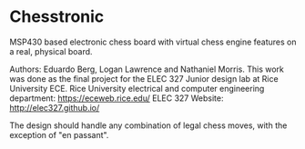 # Chesstronic
MSP430 based electronic chess board with virtual chess engine features on a real, physical board.

Authors: Eduardo Berg, Logan Lawrence and Nathaniel Morris.
This work was done as the final project for the ELEC 327 Junior design lab at Rice University ECE.
Rice University electrical and computer engineering department: https://eceweb.rice.edu/
ELEC 327 Website: http://elec327.github.io/

The design should handle any combination of legal chess moves, with the exception of "en passant".

